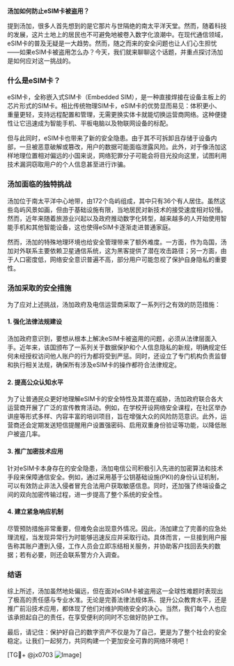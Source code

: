 **汤加如何防止eSIM卡被盗用？**

提到汤加，很多人首先想到的是它那片与世隔绝的南太平洋天堂。然而，随着科技的发展，这片土地上的居民也不可避免地被卷入数字化浪潮中。在现代通信领域，eSIM卡的普及无疑是一大趋势。然而，随之而来的安全问题也让人们心生担忧——如果eSIM卡被盗用怎么办？今天，我们就来聊聊这个话题，并重点探讨汤加是如何应对这一挑战的。

### 什么是eSIM卡？

eSIM卡，全称嵌入式SIM卡（Embedded SIM），是一种直接焊接在设备主板上的芯片形式的SIM卡。相比传统物理SIM卡，eSIM卡的优势显而易见：体积更小、重量更轻，支持远程配置和管理，无需更换实体卡就能切换运营商网络。这种便捷性让它迅速成为智能手机、平板电脑以及物联网设备的标配。

但与此同时，eSIM卡也带来了新的安全隐患。由于其不可拆卸且存储于设备内部，一旦被恶意破解或篡改，用户的数据可能面临泄露风险。此外，对于像汤加这样地理位置相对偏远的小国来说，网络犯罪分子可能会将目光投向这里，试图利用技术漏洞窃取用户的个人信息甚至进行诈骗。

### 汤加面临的独特挑战

汤加位于南太平洋中心地带，由172个岛屿组成，其中只有36个有人居住。虽然这些岛屿风景如画，但由于基础设施有限，当地居民对新技术的接受速度相对较慢。然而，近年来随着旅游业兴起以及政府推动数字化转型，越来越多的人开始使用智能手机和其他智能设备，这也使得eSIM卡逐渐走进普通家庭。

然而，汤加的特殊地理环境也给安全管理带来了额外难度。一方面，作为岛国，汤加对外联系主要依赖卫星通信系统，这为黑客提供了潜在攻击路径；另一方面，由于人口密度低，网络安全意识普遍不高，部分用户可能忽视了保护自身隐私的重要性。

### 汤加采取的安全措施

为了应对上述挑战，汤加政府及电信运营商采取了一系列行之有效的防范措施：

#### 1. 强化法律法规建设
汤加政府意识到，要想从根本上解决eSIM卡被盗用的问题，必须从法律层面入手。近年来，该国颁布了一系列关于数据保护和个人信息隐私的新规，明确规定任何未经授权访问他人账户的行为都将受到严惩。同时，还设立了专门机构负责监督和执行相关法规，确保所有涉及eSIM卡的操作都符合法律规定。

#### 2. 提高公众认知水平
为了让普通民众更好地理解eSIM卡的安全特性及其潜在威胁，汤加政府联合各大运营商开展了广泛的宣传教育活动。例如，在学校开设网络安全课程，在社区举办讲座等形式多样、内容丰富的培训项目，旨在增强大众的风险防范意识。此外，运营商还会定期发送短信提醒用户设置强密码、启用双重身份验证等功能，以降低账户被盗几率。

#### 3. 推广加密技术应用
针对eSIM卡本身存在的安全隐患，汤加电信公司积极引入先进的加密算法和技术手段来保障通信安全。例如，通过采用基于公钥基础设施(PKI)的身份认证机制，可以有效防止非法入侵者冒充合法用户获取敏感信息。同时，还加强了终端设备之间的双向加密传输过程，进一步提高了整个系统的安全性。

#### 4. 建立紧急响应机制
尽管预防措施非常重要，但难免会出现意外情况。因此，汤加建立了完善的应急处理流程，当发现异常行为时能够迅速反应并采取行动。具体而言，一旦接到用户报告称其账户遭到入侵，工作人员会立即冻结相关服务，并协助客户找回丢失的数据；若有必要，则还会联系警方介入调查。

### 结语

综上所述，汤加虽然地处偏远，但在面对eSIM卡被盗用这一全球性难题时表现出了极高的责任感与专业水准。无论是完善法律法规体系、提升公众教育水平，还是推广前沿技术应用，都体现了他们对维护网络安全的决心。当然，我们每个人也应该承担起自己的责任，在享受便利的同时不忘做好防护工作。

最后，请记住：保护好自己的数字资产不仅是为了自己，更是为了整个社会的安全稳定。让我们一起努力，共同构建一个更加安全可靠的网络环境吧！

[TG💪+ @jx0703 ![Image](https://github.com/user-attachments/assets/dbca1d08-cadb-493c-b0ec-ad6f7a83f270)]